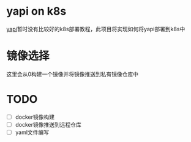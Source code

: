 # yapi on k8s
[yapi](README_INTRO.md)暂时没有比较好的k8s部署教程，此项目将实现如何将yapi部署到k8s中  

# 镜像选择
这里会从0构建一个镜像并将镜像推送到私有镜像仓库中

# TODO
- [ ] docker镜像构建
- [ ] docker镜像推送到远程仓库
- [ ] yaml文件编写